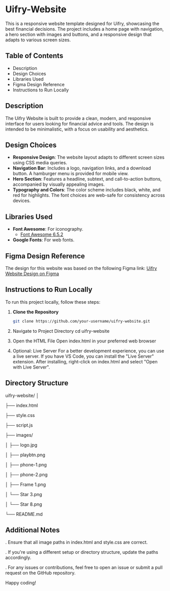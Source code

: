 # Uifry-Website

This is a responsive website template designed for Uifry, showcasing the best financial decisions. The project includes a home page with navigation, a hero section with images and buttons, and a responsive design that adapts to various screen sizes.

## Table of Contents

- Description
- Design Choices
- Libraries Used
- Figma Design Reference
- Instructions to Run Locally

## Description

The Uifry Website is built to provide a clean, modern, and responsive interface for users looking for financial advice and tools. The design is intended to be minimalistic, with a focus on usability and aesthetics.

## Design Choices

- **Responsive Design**: The website layout adapts to different screen sizes using CSS media queries.
- **Navigation Bar**: Includes a logo, navigation links, and a download button. A hamburger menu is provided for mobile view.
- **Hero Section**: Features a headline, subtext, and call-to-action buttons, accompanied by visually appealing images.
- **Typography and Colors**: The color scheme includes black, white, and red for highlights. The font choices are web-safe for consistency across devices.

## Libraries Used

- **Font Awesome**: For iconography.
  - [Font Awesome 6.5.2](https://cdnjs.cloudflare.com/ajax/libs/font-awesome/6.5.2/css/all.min.css)
- **Google Fonts**: For web fonts.

## Figma Design Reference

The design for this website was based on the following Figma link:
[Uifry Website Design on Figma](https://www.figma.com/community/file/1145991068621514311)

## Instructions to Run Locally

To run this project locally, follow these steps:

1. **Clone the Repository**
   ```bash
   git clone https://github.com/your-username/uifry-website.git
   
2. Navigate to Project Directory
   cd uifry-website
   
3. Open the HTML File
   Open index.html in your preferred web browser
   
4. Optional: Live Server
    For a better development experience, you can use a live server. If you have VS Code, you can install the "Live Server" extension. After installing, right-click on index.html and 
    select "Open with Live Server".
   
## Directory Structure

uifry-website/
│

├── index.html

├── style.css

├── script.js

├── images/

│   ├── logo.jpg

│   ├── playbtn.png

│   ├── phone-1.png

│   ├── phone-2.png

│   ├── Frame 1.png

│   └── Star 3.png

│   └── Star 8.png

└── README.md

## Additional Notes

. Ensure that all image paths in index.html and style.css are correct.

. If you're using a different setup or directory structure, update the paths accordingly.

. For any issues or contributions, feel free to open an issue or submit a pull request on the GitHub repository.

Happy coding!
